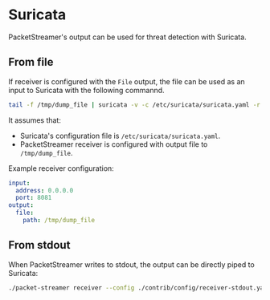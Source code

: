# Suricata

PacketStreamer's output can be used for threat detection with Suricata.

## From file

If receiver is configured with the `File` output, the file can be used as an
input to Suricata with the following commannd.

```bash
tail -f /tmp/dump_file | suricata -v -c /etc/suricata/suricata.yaml -r /dev/stdin
```

It assumes that:

* Suricata's configuration file is `/etc/suricata/suricata.yaml`.
* PacketStreamer receiver is configured with output file to `/tmp/dump_file`.

Example receiver configuration:

```yaml
input:
  address: 0.0.0.0
  port: 8081
output:
  file:
    path: /tmp/dump_file
```

## From stdout

When PacketStreamer writes to stdout, the output can be directly piped to
Suricata:

```bash
./packet-streamer receiver --config ./contrib/config/receiver-stdout.yaml | suricata -v -c /etc/suricata/suricata.yaml -r /dev/stdin
```
